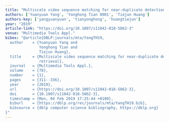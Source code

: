 ```yaml
---
title: "Multiscale video sequence matching for near-duplicate detection and retrieval"
authors: ['Yuanyuan Yang', 'Yonghong Tian 0001', 'Tiejun Huang']
authors-key: ['yangyuanyuan', 'tianyonghong', 'huangtiejun']
year: "2019"
article-link: "https://doi.org/10.1007/s11042-018-5862-3"
venue: "Multimedia Tools Appl."
bibex: "@article{DBLP:journals/mta/YangTH19,
  author    = {Yuanyuan Yang and
               Yonghong Tian and
               Tiejun Huang},
  title     = {Multiscale video sequence matching for near-duplicate detection and
               retrieval},
  journal   = {Multimedia Tools Appl.},
  volume    = {78},
  number    = {1},
  pages     = {311--336},
  year      = {2019},
  url       = {https://doi.org/10.1007/s11042-018-5862-3},
  doi       = {10.1007/s11042-018-5862-3},
  timestamp = {Mon, 04 Feb 2019 17:25:44 +0100},
  biburl    = {https://dblp.org/rec/journals/mta/YangTH19.bib},
  bibsource = {dblp computer science bibliography, https://dblp.org}
}"
---
```

